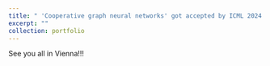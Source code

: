 ```yaml
---
title: " 'Cooperative graph neural networks' got accepted by ICML 2024!"
excerpt: ""
collection: portfolio
---
```


See you all in Vienna!!!